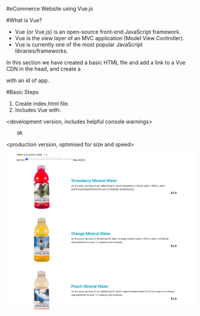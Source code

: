 #eCommerce Website using Vue.js

#What is Vue?

- Vue (or Vue.js) is an open-source front-end JavaScript framework.
- Vue is the view layer of an MVC application (Model View Controller).
- Vue is currently one of the most popular JavaScript libraries/frameworks.

In this section we have created a basic HTML file and add a link to a Vue CDN in the head, and create a <div> with an id of app.

#Basic Steps

1. Create index.html file.
2. Includes Vue with:

<development version, includes helpful console warnings>

<script src="https://cdn.jsdelivr.net/npm/vue/dist/vue.js"></script>

		OR

<production version, optimised for size and speed>
<script src="https://cdn.jsdelivr.net/npm/vue"></script>



![](Screenshot.png)
